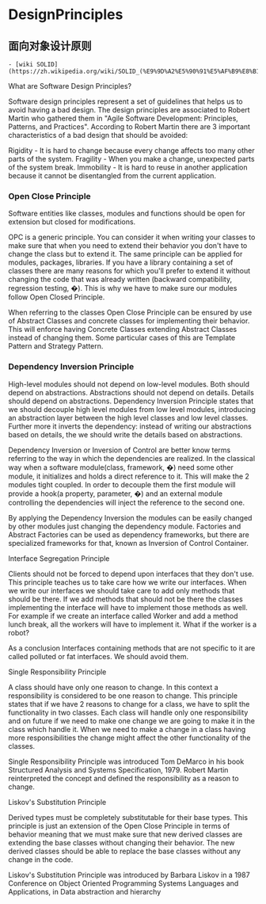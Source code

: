 # DesignPrinciples

## 面向对象设计原则

	- [wiki SOLID](https://zh.wikipedia.org/wiki/SOLID_(%E9%9D%A2%E5%90%91%E5%AF%B9%E8%B1%A1%E8%AE%BE%E8%AE%A1))

What are Software Design Principles?

Software design principles represent a set of guidelines that helps us to avoid having a bad design. The design principles are associated to Robert Martin who gathered them in "Agile Software Development: Principles, Patterns, and Practices". According to Robert Martin there are 3 important characteristics of a bad design that should be avoided:

Rigidity - It is hard to change because every change affects too many other parts of the system.
Fragility - When you make a change, unexpected parts of the system break.
Immobility - It is hard to reuse in another application because it cannot be disentangled from the current application.


### Open Close Principle

Software entities like classes, modules and functions should be open for extension but closed for modifications.

OPC is a generic principle. You can consider it when writing your classes to make sure that when you need to extend their behavior you don't have to change the class but to extend it. The same principle can be applied for modules, packages, libraries. If you have a library containing a set of classes there are many reasons for which you'll prefer to extend it without changing the code that was already written (backward compatibility, regression testing, �). This is why we have to make sure our modules follow Open Closed Principle.

When referring to the classes Open Close Principle can be ensured by use of Abstract Classes and concrete classes for implementing their behavior. This will enforce having Concrete Classes extending Abstract Classes instead of changing them. Some particular cases of this are Template Pattern and Strategy Pattern.

### Dependency Inversion Principle

High-level modules should not depend on low-level modules. Both should depend on abstractions.
Abstractions should not depend on details. Details should depend on abstractions.
Dependency Inversion Principle states that we should decouple high level modules from low level modules, introducing an abstraction layer between the high level classes and low level classes. Further more it inverts the dependency: instead of writing our abstractions based on details, the we should write the details based on abstractions.

Dependency Inversion or Inversion of Control are better know terms referring to the way in which the dependencies are realized. In the classical way when a software module(class, framework, �) need some other module, it initializes and holds a direct reference to it. This will make the 2 modules tight coupled. In order to decouple them the first module will provide a hook(a property, parameter, �) and an external module controlling the dependencies will inject the reference to the second one.

By applying the Dependency Inversion the modules can be easily changed by other modules just changing the dependency module. Factories and Abstract Factories can be used as dependency frameworks, but there are specialized frameworks for that, known as Inversion of Control Container.

Interface Segregation Principle

Clients should not be forced to depend upon interfaces that they don't use.
This principle teaches us to take care how we write our interfaces. When we write our interfaces we should take care to add only methods that should be there. If we add methods that should not be there the classes implementing the interface will have to implement those methods as well. For example if we create an interface called Worker and add a method lunch break, all the workers will have to implement it. What if the worker is a robot?

As a conclusion Interfaces containing methods that are not specific to it are called polluted or fat interfaces. We should avoid them.

Single Responsibility Principle

A class should have only one reason to change.
In this context a responsibility is considered to be one reason to change. This principle states that if we have 2 reasons to change for a class, we have to split the functionality in two classes. Each class will handle only one responsibility and on future if we need to make one change we are going to make it in the class which handle it. When we need to make a change in a class having more responsibilities the change might affect the other functionality of the classes.

Single Responsibility Principle was introduced Tom DeMarco in his book Structured Analysis and Systems Specification, 1979. Robert Martin reinterpreted the concept and defined the responsibility as a reason to change.

Liskov's Substitution Principle

Derived types must be completely substitutable for their base types.
This principle is just an extension of the Open Close Principle in terms of behavior meaning that we must make sure that new derived classes are extending the base classes without changing their behavior. The new derived classes should be able to replace the base classes without any change in the code.

Liskov's Substitution Principle was introduced by Barbara Liskov in a 1987 Conference on Object Oriented Programming Systems Languages and Applications, in Data abstraction and hierarchy

